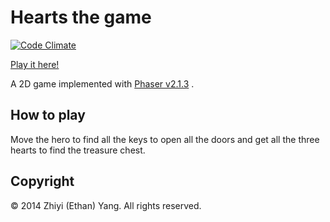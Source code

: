 # Hearts the game
[![Code Climate](https://codeclimate.com/github/ethanyoung/three-hearts/badges/gpa.svg)](https://codeclimate.com/github/ethanyoung/three-hearts)

[Play it here!](https://ethanyoung.github.io/three-hearts/src/)

A 2D game implemented with [Phaser v2.1.3](https://github.com/photonstorm/phaser/tree/v2.1.3) . 

## How to play
Move the hero to find all the keys to open all the doors and get all the three hearts to find the treasure chest.

## Copyright
&copy; 2014 Zhiyi (Ethan) Yang. All rights reserved.
